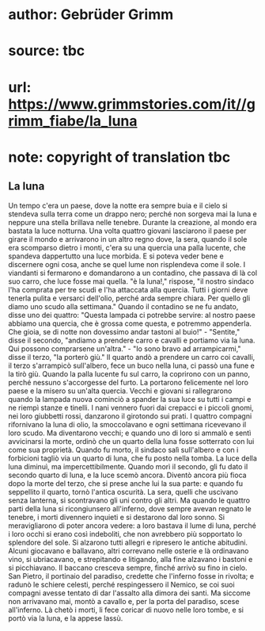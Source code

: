 # author: Gebrüder Grimm
# source: tbc
# url: https://www.grimmstories.com/it//grimm_fiabe/la_luna
# note: copyright of translation tbc

## La luna 

Un tempo c'era un paese, dove la notte era sempre buia e il cielo si
stendeva sulla terra come un drappo nero; perché non sorgeva mai la luna
e neppure una stella brillava nelle tenebre. Durante la creazione, al
mondo era bastata la luce notturna. Una volta quattro giovani lasciarono
il paese per girare il mondo e arrivarono in un altro regno dove, la
sera, quando il sole era scomparso dietro i monti, c'era su una quercia
una palla lucente, che spandeva dappertutto una luce morbida. E si
poteva veder bene e discernere ogni cosa, anche se quel lume non
risplendeva come il sole. I viandanti si fermarono e domandarono a un
contadino, che passava di là col suo carro, che luce fosse mai quella.
"è la luna!," rispose, "il nostro sindaco l'ha comprata per tre
scudi e l'ha attaccata alla quercia. Tutti i giorni deve tenerla pulita
e versarci dell'olio, perché arda sempre chiara. Per quello gli diamo
uno scudo alla settimana." Quando il contadino se ne fu andato, disse
uno dei quattro: "Questa lampada ci potrebbe servire: al nostro paese
abbiamo una quercia, che è grossa come questa, e potremmo appenderla.
Che gioia, se di notte non dovessimo andar tastoni al buio!" -
"Sentite," disse il secondo, "andiamo a prendere carro e cavalli e
portiamo via la luna. Qui possono comprarsene un'altra." - "Io sono
bravo ad arrampicarmi," disse il terzo, "la porterò giù." Il quarto
andò a prendere un carro coi cavalli, il terzo s'arrampicò
sull'albero, fece un buco nella luna, ci passò una fune e la tirò giù.
Quando la palla lucente fu sul carro, la coprirono con un panno, perché
nessuno s'accorgesse del furto. La portarono felicemente nel loro paese
e la misero su un'alta quercia. Vecchi e giovani si rallegrarono quando
la lampada nuova cominciò a spander la sua luce su tutti i campi e ne
riempì stanze e tinelli. I nani vennero fuori dai crepacci e i piccoli
gnomi, nei loro giubbetti rossi, danzarono il girotondo sui prati. I
quattro compagni rifornivano la luna di olio, la smoccolavano e ogni
settimana ricevevano il loro scudo. Ma diventarono vecchi; e quando uno
di loro si ammalò e sentì avvicinarsi la morte, ordinò che un quarto
della luna fosse sotterrato con lui come sua proprietà. Quando fu morto,
il sindaco salì sull'albero e con i forbicioni tagliò via un quarto di
luna, che fu posto nella tomba. La luce della luna diminuì, ma
impercettibilmente. Quando morì il secondo, gli fu dato il secondo
quarto di luna, e la luce scemò ancora. Diventò ancora più fioca dopo la
morte del terzo, che si prese anche lui la sua parte: e quando fu
seppellito il quarto, tornò l'antica oscurità. La sera, quelli che
uscivano senza lanterna, si scontravano gli uni contro gli altri. Ma
quando le quattro parti della luna si ricongiunsero all'inferno, dove
sempre avevan regnato le tenebre, i morti divennero inquieti e si
destarono dal loro sonno. Si meravigliarono di poter ancora vedere: a
loro bastava il lume di luna, perché i loro occhi si erano così
indeboliti, che non avrebbero più sopportato lo splendore del sole. Si
alzarono tutti allegri e ripresero le antiche abitudini. Alcuni
giocavano e ballavano, altri correvano nelle osterie e là ordinavano
vino, si ubriacavano, e strepitando e litigando, alla fine alzavano i
bastoni e si picchiavano. Il baccano cresceva sempre, finché arrivò su
fino in cielo. San Pietro, il portinaio del paradiso, credette che
l'inferno fosse in rivolta; e radunò le schiere celesti, perché
respingessero il Nemico, se coi suoi compagni avesse tentato di dar
l'assalto alla dimora dei santi. Ma siccome non arrivavano mai, montò a
cavallo e, per la porta del paradiso, scese all'inferno. Là chetò i
morti, li fece coricar di nuovo nelle loro tombe, e si portò via la
luna, e la appese lassù.
